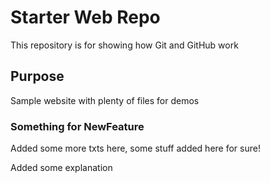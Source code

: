 # Starter Web Repo

This repository is for showing how Git and GitHub work

## Purpose

Sample website with plenty of files for demos

### Something for NewFeature

Added some more txts here, some stuff added here for sure!

Added some explanation